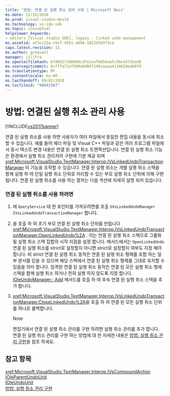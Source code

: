 ```yaml
---
title: '방법: 연결 된 실행 취소 관리 사용 | Microsoft Docs'
ms.date: 11/15/2016
ms.prod: visual-studio-dev14
ms.technology: vs-ide-sdk
ms.topic: conceptual
helpviewer_keywords:
- editors [Visual Studio SDK], legacy - linked undo management
ms.assetid: af5cc22a-c9cf-45b1-a894-1022d563f3ca
caps.latest.revision: 11
ms.author: gregvanl
manager: jillfra
ms.openlocfilehash: 67d0d173909b8cdfe2eaf0d56aa5c99c437d5ad8
ms.sourcegitcommit: 6cfffa72af599a9d667249caaaa411bb28ea69fd
ms.translationtype: MT
ms.contentlocale: ko-KR
ms.lasthandoff: 09/02/2020
ms.locfileid: "90841587"
---
```

# <a name="how-to-use-linked-undo-management"></a>방법: 연결된 실행 취소 관리 사용
[!INCLUDE[vs2017banner](../includes/vs2017banner.md)]

연결 된 실행 취소를 사용 하면 사용자가 여러 파일에서 동일한 편집 내용을 동시에 취소할 수 있습니다. 예를 들어 헤더 파일 및 Visual C++ 파일과 같은 여러 프로그램 파일에서 동시 텍스트 변경 내용은 연결 된 실행 취소 트랜잭션입니다. 연결 된 실행 취소 기능은 환경에서 실행 취소 관리자의 구현에 기본 제공 되며 <xref:Microsoft.VisualStudio.TextManager.Interop.IVsLinkedUndoTransactionManager> 이 기능을 조작할 수 있습니다. 연결 된 실행 취소는 개별 실행 취소 스택을 함께 실행 하 여 단일 실행 취소 단위로 처리할 수 있는 부모 실행 취소 단위에 의해 구현 됩니다. 연결 된 실행 취소를 사용 하는 절차는 다음 섹션에 자세히 설명 되어 있습니다.  
  
### <a name="to-use-linked-undo"></a>연결 된 실행 취소를 사용 하려면  
  
1. 에 `QueryService` 대 한 포인터를 가져오려면를 호출 `SVsLinkedUndoManager` `IVsLinkedUndoTransactionManager` 합니다.  
  
2. 을 호출 하 여 초기 부모 연결 된 실행 취소 단위를 만듭니다 <xref:Microsoft.VisualStudio.TextManager.Interop.IVsLinkedUndoTransactionManager.OpenLinkedUndo%2A> . 이는 연결 된 실행 취소 스택으로 그룹화 될 실행 취소 스택 집합의 시작 지점을 설정 합니다. 메서드에서는 `OpenLinkedUndo` 연결 된 실행 취소를 strict로 설정할지 아니면 strict로 설정할지 여부도 지정 해야 합니다. 비 strict 연결 된 실행 취소 동작은 연결 된 실행 취소 형제를 포함 하는 일부 문서를 닫을 수 있으며 해당 스택에서 연결 된 실행 취소 형제를 그대로 유지할 수 있음을 의미 합니다. 엄격한 연결 된 실행 취소 동작은 연결 된 모든 실행 취소 형제 스택을 함께 실행 취소 하거나 전혀 실행 하지 않도록 지정 합니다. [IOleUndoManager:: Add](/windows/desktop/api/ocidl/nf-ocidl-ioleundomanager-add) 메서드를 호출 하 여 후속 연결 된 실행 취소 스택을 추가 합니다.  
  
3. <xref:Microsoft.VisualStudio.TextManager.Interop.IVsLinkedUndoTransactionManager.CloseLinkedUndo%2A>을 호출 하 여 연결 된 모든 실행 취소 단위를 하나로 롤백합니다.  
  
    > [!NOTE]
    > 편집기에서 연결 된 실행 취소 관리를 구현 하려면 실행 취소 관리를 추가 합니다. 연결 된 실행 취소 관리를 구현 하는 방법에 대 한 자세한 내용은 [방법: 실행 취소 관리 구현](../extensibility/how-to-implement-undo-management.md)을 참조 하세요.  
  
## <a name="see-also"></a>참고 항목  
 <xref:Microsoft.VisualStudio.TextManager.Interop.IVsCompoundAction>   
 [IOleParentUndoUnit](/windows/desktop/api/ocidl/nn-ocidl-ioleparentundounit)   
 [IOleUndoUnit](/windows/desktop/api/ocidl/nn-ocidl-ioleundounit)   
 [방법: 실행 취소 관리 구현](../extensibility/how-to-implement-undo-management.md)
